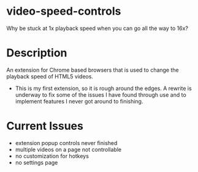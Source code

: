# video-speed-controls
Why be stuck at 1x playback speed when you can go all the way to 16x?

# Description
An extension for Chrome based browsers that is used to change the playback speed of HTML5 videos.

* This is my first extension, so it is rough around the edges. A rewrite is underway to fix some of the issues I have found through use and to implement features I never got around to finishing.

# Current Issues
- extension popup controls never finished
- multiple videos on a page not controllable
- no customization for hotkeys
- no settings page
